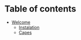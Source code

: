 # Table of contents

* [Welcome](README.md)
  * [Instalation](welcome/instalation.md)
  * [Capes](welcome/capes.md)
